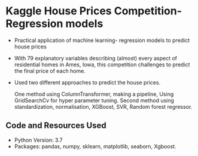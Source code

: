 # Kaggle House Prices Competition- Regression models
* Practical application of machine learning- regression models to predict house prices
* With 79 explanatory variables describing (almost) every aspect of residential homes in Ames, Iowa, this competition challenges to predict the final price of each home.
* Used two different approaches to predict the house prices.

   One method using ColumnTransformer, making a pipeline, Using GridSearchCv for hyper parameter tuning.
   Second method using standardization, normalisation, XGBoost, SVR, Random forest regressor.

## Code and Resources Used
* Python Version: 3.7
* Packages: pandas, numpy, sklearn, matplotlib, seaborn, Xgboost.

